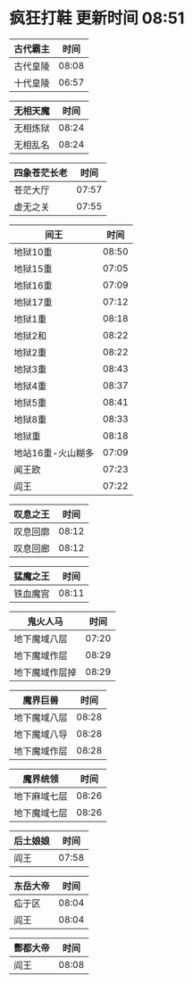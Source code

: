 # 疯狂打鞋 更新时间 08:51

| 古代霸主   | 时间    |
|--------|-------|
| 古代皇陵 | 08:08 |
| 十代皇陵 | 06:57 |

| 无相天魔   | 时间    |
|--------|-------|
| 无相炼狱 | 08:24 |
| 无相乱名 | 08:24 |

| 四象苍茫长老   | 时间    |
|--------|-------|
| 苍茫大厅 | 07:57 |
| 虚无之关 | 07:55 |

| 间王   | 时间    |
|--------|-------|
| 地狱10重 | 08:50 |
| 地狱15重 | 07:05 |
| 地狱16重 | 07:09 |
| 地狱17重 | 07:12 |
| 地狱1重 | 08:18 |
| 地狱2和 | 08:22 |
| 地狱2重 | 08:22 |
| 地狱3重 | 08:43 |
| 地狱4重 | 08:37 |
| 地狱5重 | 08:41 |
| 地狱8重 | 08:33 |
| 地狱重 | 08:18 |
| 地站16重-火山糊多 | 07:09 |
| 闻王欧 | 07:23 |
| 阎王 | 07:22 |

| 叹息之王   | 时间    |
|--------|-------|
| 叹息回廓 | 08:12 |
| 叹息回廊 | 08:12 |

| 猛魔之王   | 时间    |
|--------|-------|
| 铁血魔宫 | 08:11 |

| 鬼火人马   | 时间    |
|--------|-------|
| 地下魔域八层 | 07:20 |
| 地下魔域作层 | 08:29 |
| 地下魔域作层掉 | 08:29 |

| 魔界巨兽   | 时间    |
|--------|-------|
| 地下魔域八层 | 08:28 |
| 地下魔域八导 | 08:28 |
| 地下魔域作层 | 08:28 |

| 魔界统领   | 时间    |
|--------|-------|
| 地下麻域七层 | 08:26 |
| 地下魔域七层 | 08:26 |

| 后土娘娘   | 时间    |
|--------|-------|
| 阎王 | 07:58 |

| 东岳大帝   | 时间    |
|--------|-------|
| 疝于区 | 08:04 |
| 阎王 | 08:04 |

| 酆都大帝   | 时间    |
|--------|-------|
| 阎王 | 08:08 |
